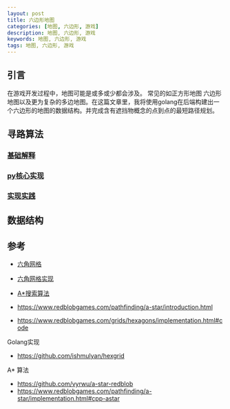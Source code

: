 ```yaml
---
layout: post
title: 六边形地图
categories: [地图, 六边形, 游戏]
description: 地图, 六边形, 游戏
keywords: 地图, 六边形, 游戏
tags: 地图, 六边形, 游戏
---
```



## 引言

在游戏开发过程中，地图可能是或多或少都会涉及。 常见的如正方形地图 六边形地图以及更为复杂的多边地图。在这篇文章里，我将使用golang在后端构建出一个六边形的地图的数据结构。并完成含有遮挡物概念的点到点的最短路径规划。

## 寻路算法

### [基础解释](https://www.redblobgames.com/pathfinding/a-star/introduction.html#greedy-best-first)

### [py核心实现](https://www.redblobgames.com/pathfinding/a-star/implementation.py)

### [实现实践](https://www.redblobgames.com/pathfinding/a-star/implementation.html)


## 数据结构

## 参考

- [六角网格](https://www.redblobgames.com/grids/hexagons/)

- [六角网格实现](https://www.redblobgames.com/grids/hexagons/implementation.html) 

- [A*搜索算法](https://en.wikipedia.org/wiki/A*_search_algorithm)

- https://www.redblobgames.com/pathfinding/a-star/introduction.html

- https://www.redblobgames.com/grids/hexagons/implementation.html#code

Golang实现

- https://github.com/ishmulyan/hexgrid

A* 算法

- https://github.com/vyrwu/a-star-redblob
- https://www.redblobgames.com/pathfinding/a-star/implementation.html#cpp-astar